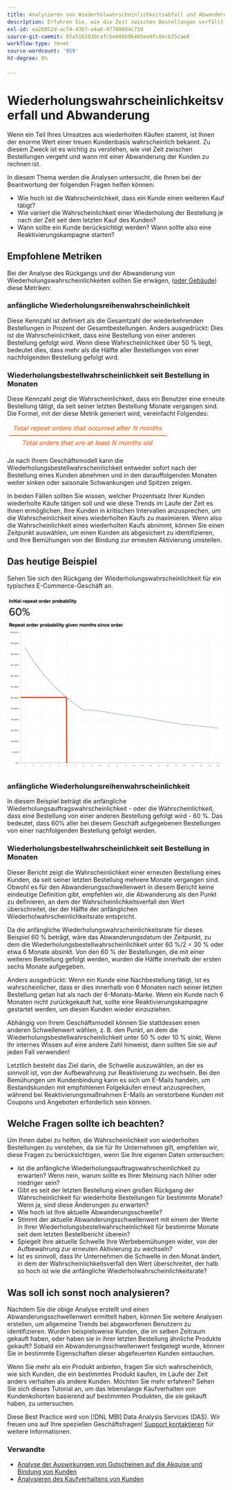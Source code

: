 ```yaml
---
title: Analysieren von Wiederholwahrscheinlichkeitsabfall und Abwanderung
description: Erfahren Sie, wie die Zeit zwischen Bestellungen verfällt und wann mit einer Abwanderung der Kunden zu rechnen ist.
exl-id: ea26052d-ac74-43b7-a4a6-977800d4c719
source-git-commit: 03a5161930cafcbe600b96465ee0fc0ecb25cae8
workflow-type: tm+mt
source-wordcount: '959'
ht-degree: 0%

---
```


# Wiederholungswahrscheinlichkeitsverfall und Abwanderung

Wenn ein Teil Ihres Umsatzes aus wiederholten Käufen stammt, ist Ihnen der enorme Wert einer treuen Kundenbasis wahrscheinlich bekannt. Zu diesem Zweck ist es wichtig zu verstehen, wie viel Zeit zwischen Bestellungen vergeht und wann mit einer Abwanderung der Kunden zu rechnen ist.

In diesem Thema werden die Analysen untersucht, die Ihnen bei der Beantwortung der folgenden Fragen helfen können:

* Wie hoch ist die Wahrscheinlichkeit, dass ein Kunde einen weiteren Kauf tätigt?
* Wie variiert die Wahrscheinlichkeit einer Wiederholung der Bestellung je nach der Zeit seit dem letzten Kauf des Kunden?
* Wann sollte ein Kunde berücksichtigt werden? Wann sollte also eine Reaktivierungskampagne starten?

## Empfohlene Metriken

Bei der Analyse des Rückgangs und der Abwanderung von Wiederholungswahrscheinlichkeiten sollten Sie erwägen, ([oder Gebäude](../../data-user/reports/ess-manage-data-metrics.md)) diese Metriken:

### anfängliche Wiederholungsreihenwahrscheinlichkeit

Diese Kennzahl ist definiert als die Gesamtzahl der wiederkehrenden Bestellungen in Prozent der Gesamtbestellungen. Anders ausgedrückt: Dies ist die Wahrscheinlichkeit, dass eine Bestellung von einer anderen Bestellung gefolgt wird. Wenn diese Wahrscheinlichkeit über 50 % liegt, bedeutet dies, dass mehr als die Hälfte aller Bestellungen von einer nachfolgenden Bestellung gefolgt wird.

### Wiederholungsbestellwahrscheinlichkeit seit Bestellung in Monaten

Diese Kennzahl zeigt die Wahrscheinlichkeit, dass ein Benutzer eine erneute Bestellung tätigt, da seit seiner letzten Bestellung Monate vergangen sind. Die Formel, mit der diese Metrik generiert wird, vereinfacht Folgendes:

![Formel für Wiederholungswahrscheinlichkeit](../../assets/Repeat_probability_formula.png)

Je nach Ihrem Geschäftsmodell kann die Wiederholungsbestellwahrscheinlichkeit entweder sofort nach der Bestellung eines Kunden abnehmen und in den darauffolgenden Monaten weiter sinken oder saisonale Schwankungen und Spitzen zeigen.

In beiden Fällen sollten Sie wissen, welcher Prozentsatz Ihrer Kunden wiederholte Käufe tätigen soll und wie diese Trends im Laufe der Zeit es Ihnen ermöglichen, Ihre Kunden in kritischen Intervallen anzusprechen, um die Wahrscheinlichkeit eines wiederholten Kaufs zu maximieren. Wenn also die Wahrscheinlichkeit eines wiederholten Kaufs abnimmt, können Sie einen Zeitpunkt auswählen, um einen Kunden als abgesichert zu identifizieren, und Ihre Bemühungen von der Bindung zur erneuten Aktivierung umstellen.

## Das heutige Beispiel

Sehen Sie sich den Rückgang der Wiederholungswahrscheinlichkeit für ein typisches E-Commerce-Geschäft an.

![Anfängliche Wiederholungsauftragswahrscheinlichkeit Wiederholungsauftragswahrscheinlichkeit in den Monaten seit der Bestellung.](../../assets/Order_probability_reports.png)

### anfängliche Wiederholungsreihenwahrscheinlichkeit

In diesem Beispiel beträgt die anfängliche Wiederholungsauftragswahrscheinlichkeit - oder die Wahrscheinlichkeit, dass eine Bestellung von einer anderen Bestellung gefolgt wird - 60 %. Das bedeutet, dass 60% aller bei diesem Geschäft aufgegebenen Bestellungen von einer nachfolgenden Bestellung gefolgt werden.

### Wiederholungsbestellwahrscheinlichkeit seit Bestellung in Monaten

Dieser Bericht zeigt die Wahrscheinlichkeit einer erneuten Bestellung eines Kunden, da seit seiner letzten Bestellung mehrere Monate vergangen sind. Obwohl es für den Abwanderungsschwellenwert in diesem Bericht keine eindeutige Definition gibt, empfehlen wir, die Abwanderung als den Punkt zu definieren, an dem der Wahrscheinlichkeitsverfall den Wert überschreitet, der der Hälfte der anfänglichen Wiederholwahrscheinlichkeitsrate entspricht.

Da die anfängliche Wiederholungswahrscheinlichkeitsrate für dieses Beispiel 60 % beträgt, wäre das Abwanderungsdatum der Zeitpunkt, zu dem die Wiederholungsbestellwahrscheinlichkeit unter 60 %/2 = 30 % oder etwa 6 Monate absinkt. Von den 60 % der Bestellungen, die mit einer weiteren Bestellung gefolgt werden, wurden die Hälfte innerhalb der ersten sechs Monate aufgegeben.

Anders ausgedrückt: Wenn ein Kunde eine Nachbestellung tätigt, ist es wahrscheinlicher, dass er dies innerhalb von 6 Monaten nach seiner letzten Bestellung getan hat als nach der 6-Monats-Marke. Wenn ein Kunde nach 6 Monaten nicht zurückgekauft hat, sollte eine Reaktivierungskampagne gestartet werden, um diesen Kunden wieder einzuziehen.

Abhängig von Ihrem Geschäftsmodell können Sie stattdessen einen anderen Schwellenwert wählen, z. B. den Punkt, an dem die Wiederholungsbestellwahrscheinlichkeit unter 50 % oder 10 % sinkt. Wenn Ihr internes Wissen auf eine andere Zahl hinweist, dann sollten Sie sie auf jeden Fall verwenden!

Letztlich besteht das Ziel darin, die Schwelle auszuwählen, an der es sinnvoll ist, von der Aufbewahrung zur Reaktivierung zu wechseln. Bei den Bemühungen um Kundenbindung kann es sich um E-Mails handeln, um Bestandskunden mit empfohlenen Folgekäufen erneut anzusprechen, während bei Reaktivierungsmaßnahmen E-Mails an verstorbene Kunden mit Coupons und Angeboten erforderlich sein können.

## Welche Fragen sollte ich beachten?

Um Ihnen dabei zu helfen, die Wahrscheinlichkeit von wiederholten Bestellungen zu verstehen, da sie für Ihr Unternehmen gilt, empfehlen wir, diese Fragen zu berücksichtigen, wenn Sie Ihre eigenen Daten untersuchen:

* Ist die anfängliche Wiederholungsauftragswahrscheinlichkeit zu erwarten? Wenn nein, warum sollte es Ihrer Meinung nach höher oder niedriger sein?
* Gibt es seit der letzten Bestellung einen großen Rückgang der Wahrscheinlichkeit für wiederholte Bestellungen für bestimmte Monate? Wenn ja, sind diese Änderungen zu erwarten?
* Wie hoch ist Ihre aktuelle Abwanderungsschwelle?
* Stimmt der aktuelle Abwanderungsschwellenwert mit einem der Werte in Ihrer Wiederholungsbestellwahrscheinlichkeit für bestimmte Monate seit dem letzten Bestellbericht überein?
* Spiegelt Ihre aktuelle Schwelle Ihre Werbebemühungen wider, von der Aufbewahrung zur erneuten Aktivierung zu wechseln?
* Ist es sinnvoll, dass Ihr Unternehmen die Schwelle in den Monat ändert, in dem der Wahrscheinlichkeitsverfall den Wert überschreitet, der halb so hoch ist wie die anfängliche Wiederholwahrscheinlichkeitsrate?

## Was soll ich sonst noch analysieren?

Nachdem Sie die obige Analyse erstellt und einen Abwanderungsschwellenwert ermittelt haben, können Sie weitere Analysen erstellen, um allgemeine Trends bei abgeworfenen Benutzern zu identifizieren. Wurden beispielsweise Kunden, die im selben Zeitraum gekauft haben, oder haben sie in ihrer letzten Bestellung ähnliche Produkte gekauft? Sobald ein Abwanderungsschwellenwert festgelegt wurde, können Sie in bestimmte Eigenschaften dieser abgefeuerten Kunden eintauchen.

Wenn Sie mehr als ein Produkt anbieten, fragen Sie sich wahrscheinlich, wie sich Kunden, die ein bestimmtes Produkt kaufen, im Laufe der Zeit anders verhalten als andere Kunden. Möchten Sie mehr erfahren? Sehen Sie sich dieses Tutorial an, um das lebenslange Kaufverhalten von Kundenkohorten basierend auf bestimmten Produkten, die sie gekauft haben, zu untersuchen.

Diese Best Practice wird von [!DNL MBI] Data Analysis Services (DAS). Wir freuen uns auf Ihre speziellen Geschäftsfragen! [Support kontaktieren](../../guide-overview.md) für weitere Informationen.

### Verwandte

* [Analyse der Auswirkungen von Gutscheinen auf die Akquise und Bindung von Kunden](../analysis/coupon-impact.md)
* [Analysieren des Kaufverhaltens von Kunden](../analysis/repurchase-behavior.md)
